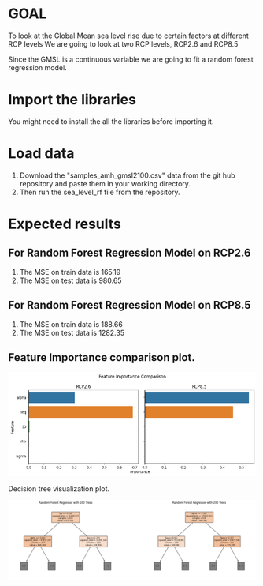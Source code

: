 # GOAL
To look at the Global Mean sea level rise due to certain factors at different RCP levels
We are going to look at two RCP levels, RCP2.6 and RCP8.5

Since the GMSL is a continuous variable we are going to fit a random forest regression model.

# Import the libraries
You might need to install the all the libraries before importing it.

# Load data

1. Download the "samples_amh_gmsl2100.csv" data from the git hub repository and paste them in your working directory.
2. Then run the sea_level_rf file from the repository.

# Expected results
## For Random Forest Regression Model on RCP2.6

1. The MSE on train data is 165.19
2. The MSE on test data is 980.65


## For Random Forest Regression Model on RCP8.5

1. The MSE on train data is 188.66
2. The MSE on test data is 1282.35


## Feature Importance comparison plot.

![gmsl figure](figs/Feature_imp_comparision.png)

Decision tree visualization plot.

![gmsl figure](figs/tree_comparision.png)


